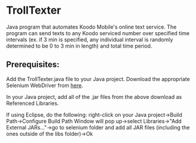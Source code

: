 TrollTexter
===========

Java program that automates Koodo Mobile's online text service. The program can send texts to any Koodo serviced 
number over specified time intervals (ex. if 3 min is specified, any individual interval is randomly determined to 
be 0 to 3 min in length) and total time period. 


Prerequisites:
---------------------

Add the TrollTexter.java file to your Java project.
Download the appropriate Selenium WebDriver from [here](http://www.seleniumhq.org/download/).

In your Java project, add all of the .jar files from the above download as Referenced Libraries.


If using Eclipse, do the following: 
right-click on your Java project->Build Path->Configure Build Path
Window will pop up->select Libraries->"Add External JARs..."->go to selenium folder and add all JAR files (including the ones outside of the libs folder)->Ok
